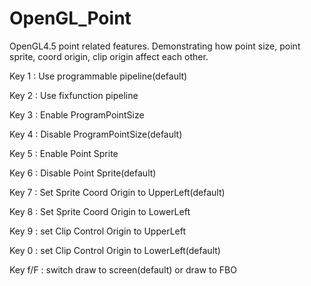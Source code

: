 # OpenGL_Point
OpenGL4.5 point related features. Demonstrating how point size, point sprite, coord origin, clip origin affect each other.

Key 1   : Use programmable pipeline(default)

Key 2   : Use fixfunction pipeline

Key 3   : Enable ProgramPointSize

Key 4   : Disable ProgramPointSize(default)

Key 5   : Enable Point Sprite

Key 6   : Disable Point Sprite(default)

Key 7   : Set Sprite Coord Origin to UpperLeft(default)

Key 8   : Set Sprite Coord Origin to LowerLeft

Key 9   : set Clip Control Origin to UpperLeft

Key 0   : set Clip Control Origin to LowerLeft(default)

Key f/F : switch draw to screen(default) or draw to FBO
